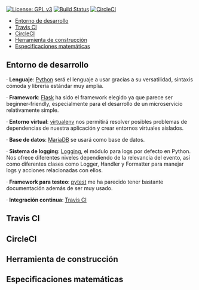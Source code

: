 [![License: GPL v3](https://img.shields.io/badge/License-GPLv3-blue.svg)](https://www.gnu.org/licenses/gpl-3.0) [![Build Status](https://travis-ci.org/davidluque1/ProyectoIV.svg?branch=master)](https://travis-ci.org/davidluque1/ProyectoIV) [![CircleCI](https://circleci.com/gh/davidluque1/ProyectoIV.svg?style=svg)](https://circleci.com/gh/davidluque1/ProyectoIV.svg?style=svg)

- [Entorno de desarrollo](#Entorno-de-desarrollo)
- [Travis CI](#Travis-CI)
- [CircleCI](#CircleCI)
- [Herramienta de construcción](#Herramienta-de-construcción)
- [Especificaciones matemáticas](#Especificaciones-matemáticas)


## Entorno de desarrollo


· **Lenguaje**: [Python](https://en.wikipedia.org/wiki/Python_(programming_language)) será el lenguaje a usar gracias a su versatilidad, sintaxis cómoda y librería estándar muy amplia.

· **Framework**: [Flask](https://en.wikipedia.org/wiki/Flask_(web_framework)) ha sido el framework elegido ya que parece ser beginner-friendly, especialmente para el desarrollo de un microservicio relativamente simple.

· **Entorno virtual**: [virtualenv](https://virtualenv.pypa.io/en/latest/) nos permitirá resolver posibles problemas de dependencias de nuestra aplicación y crear entornos virtuales aislados.

· **Base de datos**: [MariaDB](https://mariadb.org/) se usará como base de datos.

· **Sistema de logging**: [Logging](https://realpython.com/python-logging/#the-logging-module), el módulo para logs por defecto en Python. Nos ofrece diferentes niveles dependiendo de la relevancia del evento, así como diferentes clases como Logger, Handler y Formatter para manejar logs y acciones relacionadas con ellos.

· **Framework para testeo**: [pytest](https://docs.pytest.org/en/latest/) me ha parecido tener bastante documentación además de ser muy usado.

· **Integración continua**: [Travis CI](https://travis-ci.org/) 


## Travis CI

## CircleCI

## Herramienta de construcción

## Especificaciones matemáticas

